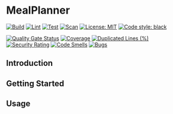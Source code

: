 # MealPlanner

[![Build](https://github.com/AidanInceer/MealPlanner/actions/workflows/build.yml/badge.svg)](https://github.com/AidanInceer/MealPlanner/actions/workflows/build.yml)
[![Lint](https://github.com/AidanInceer/MealPlanner/actions/workflows/lint.yml/badge.svg)](https://github.com/AidanInceer/MealPlanner/actions/workflows/lint.yml)
[![Test](https://github.com/AidanInceer/MealPlanner/actions/workflows/test.yml/badge.svg)](https://github.com/AidanInceer/MealPlanner/actions/workflows/test.yml)
[![Scan](https://github.com/AidanInceer/MealPlanner/actions/workflows/scan.yml/badge.svg)](https://github.com/AidanInceer/MealPlanner/actions/workflows/scan.yml)
[![License: MIT](https://img.shields.io/badge/License-MIT-yellow.svg)](https://opensource.org/licenses/MIT)
[![Code style: black](https://img.shields.io/badge/code%20style-black-000000.svg)](https://github.com/psf/black)

[![Quality Gate Status](https://sonarcloud.io/api/project_badges/measure?project=<sonar.projectKey>&metric=alert_status)](https://sonarcloud.io/summary/new_code?id=<sonar.projectKey>)
[![Coverage](https://sonarcloud.io/api/project_badges/measure?project=<sonar.projectKey>&metric=coverage)](https://sonarcloud.io/summary/new_code?id=<sonar.projectKey>)
[![Duplicated Lines (%)](https://sonarcloud.io/api/project_badges/measure?project=<sonar.projectKey>&metric=duplicated_lines_density)](https://sonarcloud.io/summary/new_code?id=<sonar.projectKey>)
[![Security Rating](https://sonarcloud.io/api/project_badges/measure?project=<sonar.projectKey>&metric=security_rating)](https://sonarcloud.io/summary/new_code?id=<sonar.projectKey>)
[![Code Smells](https://sonarcloud.io/api/project_badges/measure?project=<sonar.projectKey>&metric=code_smells)](https://sonarcloud.io/summary/new_code?id=<sonar.projectKey>)
[![Bugs](https://sonarcloud.io/api/project_badges/measure?project=<sonar.projectKey>&metric=bugs)](https://sonarcloud.io/summary/new_code?id=<sonar.projectKey>)

## Introduction

## Getting Started

## Usage
